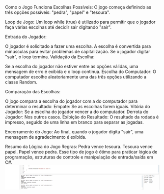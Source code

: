 Como o Jogo Funciona
Escolhas Possíveis: O jogo começa definindo as três opções possíveis: "pedra", "papel" e "tesoura".

Loop de Jogo: Um loop while (true) é utilizado para permitir que o jogador faça várias escolhas até decidir sair digitando "sair".

Entrada do Jogador:

O jogador é solicitado a fazer uma escolha.
A escolha é convertida para minúsculas para evitar problemas de capitalização.
Se o jogador digitar "sair", o loop termina.
Validação da Escolha:

Se a escolha do jogador não estiver entre as opções válidas, uma mensagem de erro é exibida e o loop continua.
Escolha do Computador: O computador escolhe aleatoriamente uma das três opções utilizando a classe Random.

Comparação das Escolhas:

O jogo compara a escolha do jogador com a do computador para determinar o resultado:
Empate: Se as escolhas forem iguais.
Vitória do Jogador: Se a escolha do jogador vencer a do computador.
Derrota do Jogador: Nos outros casos.
Exibição do Resultado: O resultado da rodada é impresso, seguido de uma linha em branco para separar as jogadas.

Encerramento do Jogo: Ao final, quando o jogador digita "sair", uma mensagem de agradecimento é exibida.

Resumo da Lógica do Jogo
Regras:
Pedra vence tesoura.
Tesoura vence papel.
Papel vence pedra.
Esse tipo de jogo é ótimo para praticar lógica de programação, estruturas de controle e manipulação de entrada/saída em C#. 
<img src="/Fotos/PedraPapelTesoura.png">
